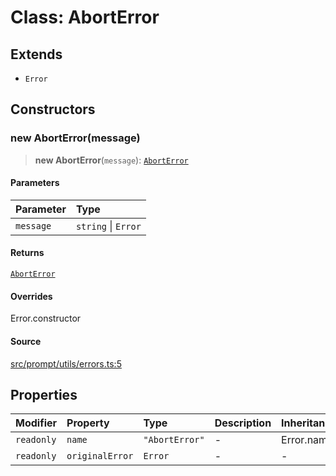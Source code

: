 # Class: AbortError

## Extends

- `Error`

## Constructors

### new AbortError(message)

> **new AbortError**(`message`): [`AbortError`](AbortError.md)

#### Parameters

| Parameter | Type |
| :------ | :------ |
| `message` | `string` \| `Error` |

#### Returns

[`AbortError`](AbortError.md)

#### Overrides

Error.constructor

#### Source

[src/prompt/utils/errors.ts:5](https://github.com/dexaai/llm-tools/blob/f300435/src/prompt/utils/errors.ts#L5)

## Properties

| Modifier | Property | Type | Description | Inheritance | Source |
| :------ | :------ | :------ | :------ | :------ | :------ |
| `readonly` | `name` | `"AbortError"` | - | Error.name | [src/prompt/utils/errors.ts:2](https://github.com/dexaai/llm-tools/blob/f300435/src/prompt/utils/errors.ts#L2) |
| `readonly` | `originalError` | `Error` | - | - | [src/prompt/utils/errors.ts:3](https://github.com/dexaai/llm-tools/blob/f300435/src/prompt/utils/errors.ts#L3) |
